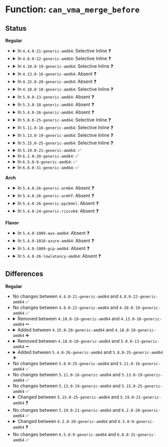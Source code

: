 # Function: <code>can_vma_merge_before</code>

## Status
<b>Regular</b>
<ul>
<li>
<details>
<summary>In <code>4.4.0-21-generic-amd64</code>: Selective Inline ❓</summary>

```c
int can_vma_merge_before(struct vm_area_struct * vma, long unsigned int vm_flags, struct anon_vma * anon_vma, struct file * file, long unsigned int vm_pgoff, struct vm_userfaultfd_ctx vm_userfaultfd_ctx)
```

```json
{
  "name": "can_vma_merge_before",
  "collision_type": "Unique Static",
  "inline_type": "Selective",
  "funcs": [
    {
      "addr": 18446744071580697536,
      "name": "can_vma_merge_before",
      "external": false,
      "loc": "mm/mmap.c:975",
      "file": "mm/mmap.c",
      "inline": "not declared, inlined",
      "caller_inline": [],
      "caller_func": [
        "mm/mmap.c:vma_merge",
        "mm/mmap.c:vma_merge"
      ]
    }
  ],
  "symbols": [
    {
      "addr": 18446744071580697536,
      "name": "can_vma_merge_before",
      "section": ".text",
      "bind": "STB_LOCAL",
      "size": 132
    }
  ]
}
```
</details>
</li>
<li>
<details>
<summary>In <code>4.8.0-22-generic-amd64</code>: Selective Inline ❓</summary>

```c
int can_vma_merge_before(struct vm_area_struct * vma, long unsigned int vm_flags, struct anon_vma * anon_vma, struct file * file, long unsigned int vm_pgoff, struct vm_userfaultfd_ctx vm_userfaultfd_ctx)
```

```json
{
  "name": "can_vma_merge_before",
  "collision_type": "Unique Static",
  "inline_type": "Selective",
  "funcs": [
    {
      "addr": 18446744071580811968,
      "name": "can_vma_merge_before",
      "external": false,
      "loc": "mm/mmap.c:877",
      "file": "mm/mmap.c",
      "inline": "not declared, inlined",
      "caller_inline": [],
      "caller_func": [
        "mm/mmap.c:vma_merge",
        "mm/mmap.c:vma_merge"
      ]
    }
  ],
  "symbols": [
    {
      "addr": 18446744071580811968,
      "name": "can_vma_merge_before",
      "section": ".text",
      "bind": "STB_LOCAL",
      "size": 136
    }
  ]
}
```
</details>
</li>
<li>
<details>
<summary>In <code>4.10.0-19-generic-amd64</code>: Selective Inline ❓</summary>

```c
int can_vma_merge_before(struct vm_area_struct * vma, long unsigned int vm_flags, struct anon_vma * anon_vma, struct file * file, long unsigned int vm_pgoff, struct vm_userfaultfd_ctx vm_userfaultfd_ctx)
```

```json
{
  "name": "can_vma_merge_before",
  "collision_type": "Unique Static",
  "inline_type": "Selective",
  "funcs": [
    {
      "addr": 18446744071580877328,
      "name": "can_vma_merge_before",
      "external": false,
      "loc": "mm/mmap.c:1006",
      "file": "mm/mmap.c",
      "inline": "not declared, inlined",
      "caller_inline": [],
      "caller_func": [
        "mm/mmap.c:vma_merge",
        "mm/mmap.c:vma_merge"
      ]
    }
  ],
  "symbols": [
    {
      "addr": 18446744071580877328,
      "name": "can_vma_merge_before",
      "section": ".text",
      "bind": "STB_LOCAL",
      "size": 136
    }
  ]
}
```
</details>
</li>
<li>
<details>
<summary>In <code>4.13.0-16-generic-amd64</code>: Absent ❓</summary>

```json
{
  "name": "can_vma_merge_before",
  "collision_type": "Unique Static",
  "inline_type": "Selective",
  "funcs": [
    {
      "addr": 18446744071580926238,
      "name": "can_vma_merge_before",
      "external": false,
      "loc": "mm/mmap.c:1022",
      "file": "mm/mmap.c",
      "inline": "not declared, inlined",
      "caller_inline": [
        "mm/mmap.c:vma_merge",
        "mm/mmap.c:vma_merge"
      ],
      "caller_func": [
        "mm/mmap.c:vma_merge",
        "mm/mmap.c:vma_merge"
      ]
    }
  ],
  "symbols": [
    {
      "addr": 18446744071580922064,
      "name": "can_vma_merge_before.part.19",
      "section": ".text",
      "bind": "STB_LOCAL",
      "size": 80
    }
  ]
}
```
</details>
</li>
<li>
<details>
<summary>In <code>4.15.0-20-generic-amd64</code>: Absent ❓</summary>

```json
{
  "name": "can_vma_merge_before",
  "collision_type": "Unique Static",
  "inline_type": "Selective",
  "funcs": [
    {
      "addr": 18446744071581025886,
      "name": "can_vma_merge_before",
      "external": false,
      "loc": "mm/mmap.c:1023",
      "file": "mm/mmap.c",
      "inline": "not declared, inlined",
      "caller_inline": [
        "mm/mmap.c:vma_merge",
        "mm/mmap.c:vma_merge"
      ],
      "caller_func": [
        "mm/mmap.c:vma_merge",
        "mm/mmap.c:vma_merge"
      ]
    }
  ],
  "symbols": [
    {
      "addr": 18446744071581021680,
      "name": "can_vma_merge_before.part.17",
      "section": ".text",
      "bind": "STB_LOCAL",
      "size": 80
    }
  ]
}
```
</details>
</li>
<li>
<details>
<summary>In <code>4.18.0-10-generic-amd64</code>: Selective Inline ❓</summary>

```c
int can_vma_merge_before(struct vm_area_struct * vma, long unsigned int vm_flags, struct anon_vma * anon_vma, struct file * file, long unsigned int vm_pgoff, struct vm_userfaultfd_ctx vm_userfaultfd_ctx)
```

```json
{
  "name": "can_vma_merge_before",
  "collision_type": "Unique Static",
  "inline_type": "Selective",
  "funcs": [
    {
      "addr": 18446744071581157040,
      "name": "can_vma_merge_before",
      "external": false,
      "loc": "mm/mmap.c:1032",
      "file": "mm/mmap.c",
      "inline": "not declared, inlined",
      "caller_inline": [],
      "caller_func": [
        "mm/mmap.c:vma_merge",
        "mm/mmap.c:vma_merge"
      ]
    }
  ],
  "symbols": [
    {
      "addr": 18446744071581157040,
      "name": "can_vma_merge_before",
      "section": ".text",
      "bind": "STB_LOCAL",
      "size": 136
    }
  ]
}
```
</details>
</li>
<li>
<details>
<summary>In <code>5.0.0-13-generic-amd64</code>: Absent ❓</summary>

```json
{
  "name": "can_vma_merge_before",
  "collision_type": "Unique Static",
  "inline_type": "Selective",
  "funcs": [
    {
      "addr": 18446744071581240471,
      "name": "can_vma_merge_before",
      "external": false,
      "loc": "mm/mmap.c:1056",
      "file": "mm/mmap.c",
      "inline": "not declared, inlined",
      "caller_inline": [
        "mm/mmap.c:vma_merge",
        "mm/mmap.c:vma_merge"
      ],
      "caller_func": [
        "mm/mmap.c:vma_merge",
        "mm/mmap.c:vma_merge"
      ]
    }
  ],
  "symbols": [
    {
      "addr": 18446744071581236832,
      "name": "can_vma_merge_before.part.19",
      "section": ".text",
      "bind": "STB_LOCAL",
      "size": 87
    }
  ]
}
```
</details>
</li>
<li>
<details>
<summary>In <code>5.3.0-18-generic-amd64</code>: Absent ❓</summary>

```json
{
  "name": "can_vma_merge_before",
  "collision_type": "Unique Static",
  "inline_type": "Selective",
  "funcs": [
    {
      "addr": 18446744071581314883,
      "name": "can_vma_merge_before",
      "external": false,
      "loc": "mm/mmap.c:1058",
      "file": "mm/mmap.c",
      "inline": "not declared, inlined",
      "caller_inline": [
        "mm/mmap.c:vma_merge",
        "mm/mmap.c:vma_merge"
      ],
      "caller_func": [
        "mm/mmap.c:vma_merge",
        "mm/mmap.c:vma_merge"
      ]
    }
  ],
  "symbols": [
    {
      "addr": 18446744071581311104,
      "name": "can_vma_merge_before.part.0",
      "section": ".text",
      "bind": "STB_LOCAL",
      "size": 94
    }
  ]
}
```
</details>
</li>
<li>
<details>
<summary>In <code>5.4.0-26-generic-amd64</code>: Absent ❓</summary>

```json
{
  "name": "can_vma_merge_before",
  "collision_type": "Unique Static",
  "inline_type": "Selective",
  "funcs": [
    {
      "addr": 18446744071581374019,
      "name": "can_vma_merge_before",
      "external": false,
      "loc": "mm/mmap.c:1059",
      "file": "mm/mmap.c",
      "inline": "not declared, inlined",
      "caller_inline": [
        "mm/mmap.c:vma_merge",
        "mm/mmap.c:vma_merge"
      ],
      "caller_func": [
        "mm/mmap.c:vma_merge",
        "mm/mmap.c:vma_merge"
      ]
    }
  ],
  "symbols": [
    {
      "addr": 18446744071581369648,
      "name": "can_vma_merge_before.part.0",
      "section": ".text",
      "bind": "STB_LOCAL",
      "size": 94
    }
  ]
}
```
</details>
</li>
<li>
<details>
<summary>In <code>5.8.0-25-generic-amd64</code>: Selective Inline ❓</summary>

```c
int can_vma_merge_before(struct vm_area_struct * vma, long unsigned int vm_flags, struct anon_vma * anon_vma, struct file * file, long unsigned int vm_pgoff, struct vm_userfaultfd_ctx vm_userfaultfd_ctx)
```

```json
{
  "name": "can_vma_merge_before",
  "collision_type": "Unique Static",
  "inline_type": "Selective",
  "funcs": [
    {
      "addr": 18446744071581568224,
      "name": "can_vma_merge_before",
      "external": false,
      "loc": "mm/mmap.c:1037",
      "file": "mm/mmap.c",
      "inline": "not declared, inlined",
      "caller_inline": [],
      "caller_func": [
        "mm/mmap.c:vma_merge",
        "mm/mmap.c:vma_merge"
      ]
    }
  ],
  "symbols": [
    {
      "addr": 18446744071581568224,
      "name": "can_vma_merge_before",
      "section": ".text",
      "bind": "STB_LOCAL",
      "size": 136
    }
  ]
}
```
</details>
</li>
<li>
<details>
<summary>In <code>5.11.0-16-generic-amd64</code>: Selective Inline ❓</summary>

```c
int can_vma_merge_before(struct vm_area_struct * vma, long unsigned int vm_flags, struct anon_vma * anon_vma, struct file * file, long unsigned int vm_pgoff, struct vm_userfaultfd_ctx vm_userfaultfd_ctx)
```

```json
{
  "name": "can_vma_merge_before",
  "collision_type": "Unique Static",
  "inline_type": "Selective",
  "funcs": [
    {
      "addr": 18446744071581613664,
      "name": "can_vma_merge_before",
      "external": false,
      "loc": "mm/mmap.c:1078",
      "file": "mm/mmap.c",
      "inline": "not declared, inlined",
      "caller_inline": [],
      "caller_func": [
        "mm/mmap.c:vma_merge",
        "mm/mmap.c:vma_merge"
      ]
    }
  ],
  "symbols": [
    {
      "addr": 18446744071581613664,
      "name": "can_vma_merge_before",
      "section": ".text",
      "bind": "STB_LOCAL",
      "size": 136
    }
  ]
}
```
</details>
</li>
<li>
<details>
<summary>In <code>5.13.0-19-generic-amd64</code>: Selective Inline ❓</summary>

```c
int can_vma_merge_before(struct vm_area_struct * vma, long unsigned int vm_flags, struct anon_vma * anon_vma, struct file * file, long unsigned int vm_pgoff, struct vm_userfaultfd_ctx vm_userfaultfd_ctx)
```

```json
{
  "name": "can_vma_merge_before",
  "collision_type": "Unique Static",
  "inline_type": "Selective",
  "funcs": [
    {
      "addr": 18446744071581636032,
      "name": "can_vma_merge_before",
      "external": false,
      "loc": "mm/mmap.c:1082",
      "file": "mm/mmap.c",
      "inline": "not declared, inlined",
      "caller_inline": [],
      "caller_func": [
        "mm/mmap.c:vma_merge",
        "mm/mmap.c:vma_merge"
      ]
    }
  ],
  "symbols": [
    {
      "addr": 18446744071581636032,
      "name": "can_vma_merge_before",
      "section": ".text",
      "bind": "STB_LOCAL",
      "size": 150
    }
  ]
}
```
</details>
</li>
<li>
<details>
<summary>In <code>5.15.0-25-generic-amd64</code>: Selective Inline ❓</summary>

```c
int can_vma_merge_before(struct vm_area_struct * vma, long unsigned int vm_flags, struct anon_vma * anon_vma, struct file * file, long unsigned int vm_pgoff, struct vm_userfaultfd_ctx vm_userfaultfd_ctx)
```

```json
{
  "name": "can_vma_merge_before",
  "collision_type": "Unique Static",
  "inline_type": "Selective",
  "funcs": [
    {
      "addr": 18446744071581903872,
      "name": "can_vma_merge_before",
      "external": false,
      "loc": "mm/mmap.c:1079",
      "file": "mm/mmap.c",
      "inline": "not declared, inlined",
      "caller_inline": [],
      "caller_func": [
        "mm/mmap.c:vma_merge",
        "mm/mmap.c:vma_merge"
      ]
    }
  ],
  "symbols": [
    {
      "addr": 18446744071581903872,
      "name": "can_vma_merge_before",
      "section": ".text",
      "bind": "STB_LOCAL",
      "size": 150
    }
  ]
}
```
</details>
</li>
<li>
<details>
<summary>In <code>5.19.0-21-generic-amd64</code>: ✅</summary>

```c
int can_vma_merge_before(struct vm_area_struct * vma, long unsigned int vm_flags, struct anon_vma * anon_vma, struct file * file, long unsigned int vm_pgoff, struct vm_userfaultfd_ctx vm_userfaultfd_ctx, struct anon_vma_name * anon_name)
```

```json
{
  "name": "can_vma_merge_before",
  "collision_type": "Unique Static",
  "inline_type": "No",
  "funcs": [
    {
      "addr": 18446744071582308576,
      "name": "can_vma_merge_before",
      "external": false,
      "loc": "mm/mmap.c:1088",
      "file": "mm/mmap.c",
      "inline": "seen, unknown",
      "caller_inline": [],
      "caller_func": [
        "mm/mmap.c:vma_merge",
        "mm/mmap.c:vma_merge"
      ]
    }
  ],
  "symbols": [
    {
      "addr": 18446744071582308576,
      "name": "can_vma_merge_before",
      "section": ".text",
      "bind": "STB_LOCAL",
      "size": 283
    }
  ]
}
```
</details>
</li>
<li>
<details>
<summary>In <code>6.2.0-20-generic-amd64</code>: ✅</summary>

```c
int can_vma_merge_before(struct vm_area_struct * vma, long unsigned int vm_flags, struct anon_vma * anon_vma, struct file * file, long unsigned int vm_pgoff, struct vm_userfaultfd_ctx vm_userfaultfd_ctx, struct anon_vma_name * anon_name)
```

```json
{
  "name": "can_vma_merge_before",
  "collision_type": "Unique Static",
  "inline_type": "No",
  "funcs": [
    {
      "addr": 18446744071582804928,
      "name": "can_vma_merge_before",
      "external": false,
      "loc": "mm/mmap.c:918",
      "file": "mm/mmap.c",
      "inline": "seen, unknown",
      "caller_inline": [],
      "caller_func": [
        "mm/mmap.c:mmap_region",
        "mm/mmap.c:vma_merge"
      ]
    }
  ],
  "symbols": [
    {
      "addr": 18446744071582804928,
      "name": "can_vma_merge_before",
      "section": ".text",
      "bind": "STB_LOCAL",
      "size": 268
    }
  ]
}
```
</details>
</li>
<li>
<details>
<summary>In <code>6.5.0-9-generic-amd64</code>: ✅</summary>

```c
bool can_vma_merge_before(struct vm_area_struct * vma, long unsigned int vm_flags, struct anon_vma * anon_vma, struct file * file, long unsigned int vm_pgoff, struct vm_userfaultfd_ctx vm_userfaultfd_ctx, struct anon_vma_name * anon_name)
```

```json
{
  "name": "can_vma_merge_before",
  "collision_type": "Unique Static",
  "inline_type": "No",
  "funcs": [
    {
      "addr": 18446744071583019088,
      "name": "can_vma_merge_before",
      "external": false,
      "loc": "mm/mmap.c:781",
      "file": "mm/mmap.c",
      "inline": "seen, unknown",
      "caller_inline": [],
      "caller_func": [
        "mm/mmap.c:mmap_region",
        "mm/mmap.c:vma_merge"
      ]
    }
  ],
  "symbols": [
    {
      "addr": 18446744071583019088,
      "name": "can_vma_merge_before",
      "section": ".text",
      "bind": "STB_LOCAL",
      "size": 272
    }
  ]
}
```
</details>
</li>
<li>
<details>
<summary>In <code>6.8.0-31-generic-amd64</code>: ✅</summary>

```c
bool can_vma_merge_before(struct vm_area_struct * vma, long unsigned int vm_flags, struct anon_vma * anon_vma, struct file * file, long unsigned int vm_pgoff, struct vm_userfaultfd_ctx vm_userfaultfd_ctx, struct anon_vma_name * anon_name)
```

```json
{
  "name": "can_vma_merge_before",
  "collision_type": "Unique Static",
  "inline_type": "No",
  "funcs": [
    {
      "addr": 18446744071583198768,
      "name": "can_vma_merge_before",
      "external": false,
      "loc": "mm/mmap.c:773",
      "file": "mm/mmap.c",
      "inline": "seen, unknown",
      "caller_inline": [],
      "caller_func": [
        "mm/mmap.c:mmap_region",
        "mm/mmap.c:vma_merge"
      ]
    }
  ],
  "symbols": [
    {
      "addr": 18446744071583198768,
      "name": "can_vma_merge_before",
      "section": ".text",
      "bind": "STB_LOCAL",
      "size": 272
    }
  ]
}
```
</details>
</li>
</ul>
<b>Arch</b>
<ul>
<li>
<details>
<summary>In <code>5.4.0-26-generic-arm64</code>: Absent ❓</summary>

```json
{
  "name": "can_vma_merge_before",
  "collision_type": "Unique Static",
  "inline_type": "Selective",
  "funcs": [
    {
      "addr": 18446603336492780312,
      "name": "can_vma_merge_before",
      "external": false,
      "loc": "mm/mmap.c:1059",
      "file": "mm/mmap.c",
      "inline": "not declared, inlined",
      "caller_inline": [
        "mm/mmap.c:vma_merge",
        "mm/mmap.c:vma_merge"
      ],
      "caller_func": [
        "mm/mmap.c:vma_merge",
        "mm/mmap.c:vma_merge"
      ]
    }
  ],
  "symbols": [
    {
      "addr": 18446603336492775216,
      "name": "can_vma_merge_before.part.0",
      "section": ".text",
      "bind": "STB_LOCAL",
      "size": 124
    }
  ]
}
```
</details>
</li>
<li>
<details>
<summary>In <code>5.4.0-26-generic-armhf</code>: Absent ❓</summary>

```json
{
  "name": "can_vma_merge_before",
  "collision_type": "Unique Static",
  "inline_type": "Selective",
  "funcs": [
    {
      "addr": 3226597012,
      "name": "can_vma_merge_before",
      "external": false,
      "loc": "mm/mmap.c:1059",
      "file": "mm/mmap.c",
      "inline": "not declared, inlined",
      "caller_inline": [
        "mm/mmap.c:vma_merge",
        "mm/mmap.c:vma_merge"
      ],
      "caller_func": [
        "mm/mmap.c:vma_merge",
        "mm/mmap.c:vma_merge"
      ]
    }
  ],
  "symbols": [
    {
      "addr": 3226592392,
      "name": "can_vma_merge_before.part.0",
      "section": ".text",
      "bind": "STB_LOCAL",
      "size": 112
    }
  ]
}
```
</details>
</li>
<li>
<details>
<summary>In <code>5.4.0-26-generic-ppc64el</code>: Absent ❓</summary>

```json
{
  "name": "can_vma_merge_before",
  "collision_type": "Unique Static",
  "inline_type": "Selective",
  "funcs": [
    {
      "addr": 13835058055286148184,
      "name": "can_vma_merge_before",
      "external": false,
      "loc": "mm/mmap.c:1059",
      "file": "mm/mmap.c",
      "inline": "not declared, inlined",
      "caller_inline": [
        "mm/mmap.c:vma_merge",
        "mm/mmap.c:vma_merge"
      ],
      "caller_func": [
        "mm/mmap.c:vma_merge",
        "mm/mmap.c:vma_merge"
      ]
    }
  ],
  "symbols": [
    {
      "addr": 13835058055286142528,
      "name": "can_vma_merge_before.part.0",
      "section": ".text",
      "bind": "STB_LOCAL",
      "size": 120
    }
  ]
}
```
</details>
</li>
<li>
<details>
<summary>In <code>5.4.0-24-generic-riscv64</code>: Absent ❓</summary>

```json
{
  "name": "can_vma_merge_before",
  "collision_type": "Unique Static",
  "inline_type": "Selective",
  "funcs": [
    {
      "addr": 18446743936272753118,
      "name": "can_vma_merge_before",
      "external": false,
      "loc": "mm/mmap.c:1059",
      "file": "mm/mmap.c",
      "inline": "not declared, inlined",
      "caller_inline": [
        "mm/mmap.c:vma_merge",
        "mm/mmap.c:vma_merge"
      ],
      "caller_func": [
        "mm/mmap.c:vma_merge",
        "mm/mmap.c:vma_merge"
      ]
    }
  ],
  "symbols": [
    {
      "addr": 18446743936272750128,
      "name": "can_vma_merge_before.part.0",
      "section": ".text",
      "bind": "STB_LOCAL",
      "size": 96
    }
  ]
}
```
</details>
</li>
</ul>
<b>Flavor</b>
<ul>
<li>
<details>
<summary>In <code>5.4.0-1009-aws-amd64</code>: Absent ❓</summary>

```json
{
  "name": "can_vma_merge_before",
  "collision_type": "Unique Static",
  "inline_type": "Selective",
  "funcs": [
    {
      "addr": 18446744071581342867,
      "name": "can_vma_merge_before",
      "external": false,
      "loc": "mm/mmap.c:1059",
      "file": "mm/mmap.c",
      "inline": "not declared, inlined",
      "caller_inline": [
        "mm/mmap.c:vma_merge",
        "mm/mmap.c:vma_merge"
      ],
      "caller_func": [
        "mm/mmap.c:vma_merge",
        "mm/mmap.c:vma_merge"
      ]
    }
  ],
  "symbols": [
    {
      "addr": 18446744071581338496,
      "name": "can_vma_merge_before.part.0",
      "section": ".text",
      "bind": "STB_LOCAL",
      "size": 94
    }
  ]
}
```
</details>
</li>
<li>
<details>
<summary>In <code>5.4.0-1010-azure-amd64</code>: Absent ❓</summary>

```json
{
  "name": "can_vma_merge_before",
  "collision_type": "Unique Static",
  "inline_type": "Selective",
  "funcs": [
    {
      "addr": 18446744071581286579,
      "name": "can_vma_merge_before",
      "external": false,
      "loc": "mm/mmap.c:1059",
      "file": "mm/mmap.c",
      "inline": "not declared, inlined",
      "caller_inline": [
        "mm/mmap.c:vma_merge",
        "mm/mmap.c:vma_merge"
      ],
      "caller_func": [
        "mm/mmap.c:vma_merge",
        "mm/mmap.c:vma_merge"
      ]
    }
  ],
  "symbols": [
    {
      "addr": 18446744071581282208,
      "name": "can_vma_merge_before.part.0",
      "section": ".text",
      "bind": "STB_LOCAL",
      "size": 94
    }
  ]
}
```
</details>
</li>
<li>
<details>
<summary>In <code>5.4.0-1009-gcp-amd64</code>: Absent ❓</summary>

```json
{
  "name": "can_vma_merge_before",
  "collision_type": "Unique Static",
  "inline_type": "Selective",
  "funcs": [
    {
      "addr": 18446744071581334067,
      "name": "can_vma_merge_before",
      "external": false,
      "loc": "mm/mmap.c:1059",
      "file": "mm/mmap.c",
      "inline": "not declared, inlined",
      "caller_inline": [
        "mm/mmap.c:vma_merge",
        "mm/mmap.c:vma_merge"
      ],
      "caller_func": [
        "mm/mmap.c:vma_merge",
        "mm/mmap.c:vma_merge"
      ]
    }
  ],
  "symbols": [
    {
      "addr": 18446744071581329696,
      "name": "can_vma_merge_before.part.0",
      "section": ".text",
      "bind": "STB_LOCAL",
      "size": 94
    }
  ]
}
```
</details>
</li>
<li>
<details>
<summary>In <code>5.4.0-26-lowlatency-amd64</code>: Absent ❓</summary>

```json
{
  "name": "can_vma_merge_before",
  "collision_type": "Unique Static",
  "inline_type": "Selective",
  "funcs": [
    {
      "addr": 18446744071581398019,
      "name": "can_vma_merge_before",
      "external": false,
      "loc": "mm/mmap.c:1059",
      "file": "mm/mmap.c",
      "inline": "not declared, inlined",
      "caller_inline": [
        "mm/mmap.c:vma_merge",
        "mm/mmap.c:vma_merge"
      ],
      "caller_func": [
        "mm/mmap.c:vma_merge",
        "mm/mmap.c:vma_merge"
      ]
    }
  ],
  "symbols": [
    {
      "addr": 18446744071581393648,
      "name": "can_vma_merge_before.part.0",
      "section": ".text",
      "bind": "STB_LOCAL",
      "size": 94
    }
  ]
}
```
</details>
</li>
</ul>

## Differences
<b>Regular</b>
<ul>
<li>
No changes between <code>4.4.0-21-generic-amd64</code> and <code>4.8.0-22-generic-amd64</code> ✅
</li>
<li>
No changes between <code>4.8.0-22-generic-amd64</code> and <code>4.10.0-19-generic-amd64</code> ✅
</li>
<li>
<details>
<summary>Removed between <code>4.10.0-19-generic-amd64</code> and <code>4.13.0-16-generic-amd64</code> ➖</summary>

```c
int can_vma_merge_before(struct vm_area_struct * vma, long unsigned int vm_flags, struct anon_vma * anon_vma, struct file * file, long unsigned int vm_pgoff, struct vm_userfaultfd_ctx vm_userfaultfd_ctx)
```
</details>
</li>
<li>
<details>
<summary>Added between <code>4.15.0-20-generic-amd64</code> and <code>4.18.0-10-generic-amd64</code> ➕</summary>

```c
int can_vma_merge_before(struct vm_area_struct * vma, long unsigned int vm_flags, struct anon_vma * anon_vma, struct file * file, long unsigned int vm_pgoff, struct vm_userfaultfd_ctx vm_userfaultfd_ctx)
```
</details>
</li>
<li>
<details>
<summary>Removed between <code>4.18.0-10-generic-amd64</code> and <code>5.0.0-13-generic-amd64</code> ➖</summary>

```c
int can_vma_merge_before(struct vm_area_struct * vma, long unsigned int vm_flags, struct anon_vma * anon_vma, struct file * file, long unsigned int vm_pgoff, struct vm_userfaultfd_ctx vm_userfaultfd_ctx)
```
</details>
</li>
<li>
<details>
<summary>Added between <code>5.4.0-26-generic-amd64</code> and <code>5.8.0-25-generic-amd64</code> ➕</summary>

```c
int can_vma_merge_before(struct vm_area_struct * vma, long unsigned int vm_flags, struct anon_vma * anon_vma, struct file * file, long unsigned int vm_pgoff, struct vm_userfaultfd_ctx vm_userfaultfd_ctx)
```
</details>
</li>
<li>
No changes between <code>5.8.0-25-generic-amd64</code> and <code>5.11.0-16-generic-amd64</code> ✅
</li>
<li>
No changes between <code>5.11.0-16-generic-amd64</code> and <code>5.13.0-19-generic-amd64</code> ✅
</li>
<li>
No changes between <code>5.13.0-19-generic-amd64</code> and <code>5.15.0-25-generic-amd64</code> ✅
</li>
<li>
<details>
<summary>Changed between <code>5.15.0-25-generic-amd64</code> and <code>5.19.0-21-generic-amd64</code> ❓</summary>
<ul>
<li>
<b>Param added. </b>
<code>struct anon_vma_name * anon_name</code>
</li>
</ul>
</details>
</li>
<li>
No changes between <code>5.19.0-21-generic-amd64</code> and <code>6.2.0-20-generic-amd64</code> ✅
</li>
<li>
<details>
<summary>Changed between <code>6.2.0-20-generic-amd64</code> and <code>6.5.0-9-generic-amd64</code> ❓</summary>
<ul>
<li>
<b>Return type changed. </b>
<code>int</code> ➡️ <code>bool</code>
</li>
</ul>
</details>
</li>
<li>
No changes between <code>6.5.0-9-generic-amd64</code> and <code>6.8.0-31-generic-amd64</code> ✅
</li>
</ul>
